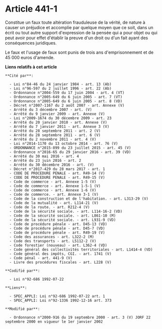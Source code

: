 # Article 441-1

Constitue un faux toute altération frauduleuse de la vérité, de nature à causer un préjudice et accomplie par quelque moyen
que ce soit, dans un écrit ou tout autre support d'expression de la pensée qui a pour objet ou qui peut avoir pour effet
d'établir la preuve d'un droit ou d'un fait ayant des conséquences juridiques.

Le faux et l'usage de faux sont punis de trois ans d'emprisonnement et de 45 000 euros d'amende.

**Liens relatifs à cet article**

	**Cité par**:

	  - Loi n°84-46 du 24 janvier 1984 - art. 13 (Ab)
	  - Loi n°96-597 du 2 juillet 1996 - art. 22 (Ab)
	  - Ordonnance n°2004-559 du 17 juin 2004 - art. 4 (VT)
	  - Ordonnance n°2005-649 du 6 juin 2005 - art. 7 (VT)
	  - Ordonnance n°2005-649 du 6 juin 2005 - art. 8 (VD)
	  - Décret n°2007-1167 du 2 août 2007 - art. Annexe (V)
	  - Arrêté du 3 décembre 2007 - art. (V)
	  - Arrêté du 9 janvier 2009 - art. Annexe (V)
	  - Loi n°2009-1674 du 30 décembre 2009 - art. 23
	  - Arrêté du 20 janvier 2010 - art. Annexe (V)
	  - Arrêté du 7 janvier 2011 - art. Annexe 3 (V)
	  - Arrêté du 28 septembre 2011 - art. 2 (V)
	  - Arrêté du 28 septembre 2011 - art. 6 (V)
	  - Arrêté du 2 novembre 2011 - art. 4 (V)
	  - Loi n°2014-1170 du 13 octobre 2014 - art. 76 (V)
	  - ORDONNANCE n°2015-899 du 23 juillet 2015 - art. 45 (V)
	  - Ordonnance n°2016-65 du 29 janvier 2016 - art. 39 (VD)
	  - Arrêté du 30 mai 2016 - art. 4
	  - Arrêté du 23 juin 2016 - art. 2
	  - Arrêté du 30 décembre 2016 - art. (V)
	  - Décret n°2017-429 du 28 mars 2017 - art. 1
	  - CODE DE PROCEDURE PENALE - art. R49-14 (V)
	  - CODE DE PROCEDURE PENALE - art. R49-15 (V)
	  - Code de commerce - art. Annexe 1-5 (V)
	  - Code de commerce - art. Annexe 1-5-1 (V)
	  - Code de commerce - art. Annexe 1-6 (V)
	  - Code de commerce. - art. Annexe 3-1 (V)
	  - Code de la construction et de l'habitation. - art. L313-29 (V)
	  - Code de la mutualité - art. L114-21 (V)
	  - Code de la route. - art. R212-4 (V)
	  - Code de la sécurité sociale. - art. L114-16-2 (VD)
	  - Code de la sécurité sociale. - art. L861-10 (M)
	  - Code de la sécurité sociale. - art. L931-9 (VD)
	  - Code de procédure pénale - art. D45-13 (VD)
	  - Code de procédure pénale - art. D45-7 (VD)
	  - Code de procédure pénale - art. R49-19 (V)
	  - Code des assurances - art. L322-2 (M)
	  - Code des transports - art. L5112-2 (V)
	  - Code forestier (nouveau) - art. L362-4 (VD)
	  - Code général des collectivités territoriales - art. L1414-4 (VD)
	  - Code général des impôts, CGI. - art. 1741 (V)
	  - Code pénal - art. 441-9 (V)
	  - Livre des procédures fiscales - art. L228 (V)

	**Codifié par**:

	  - Loi n°92-686 1992-07-22

	**Liens**:

	  - SPEC_APPLI: Loi n°92-686 1992-07-22 art. 1
	  - SPEC_APPLI: Loi n°92-1336 1992-12-16 art. 373

	**Modifié par**:

	  - Ordonnance n°2000-916 du 19 septembre 2000 - art. 3 (V) JORF 22 septembre 2000 en vigueur le 1er janvier 2002
